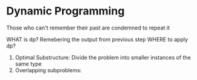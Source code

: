 
Dynamic Programming
======================

Those who can't remember their past are condemned to repeat it

WHAT is dp? Remebering the output from previous step
WHERE to apply dp? 	
1. Optimal Substructure: Divide the problem into smaller instances of the same type
2. Overlapping subproblems:

